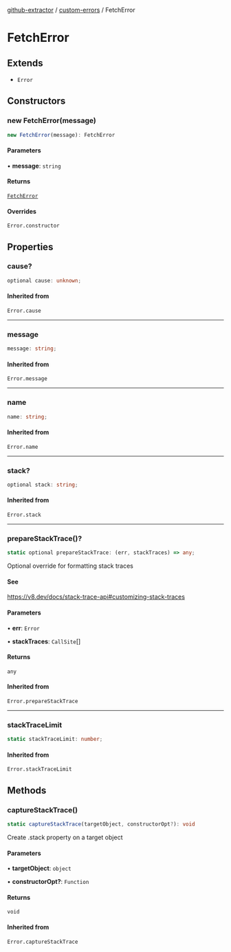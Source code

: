 [github-extractor](../../index.md) / [custom-errors](../index.md) / FetchError

# FetchError

## Extends

- `Error`

## Constructors

### new FetchError(message)

```ts
new FetchError(message): FetchError
```

#### Parameters

• **message**: `string`

#### Returns

[`FetchError`](FetchError.md)

#### Overrides

`Error.constructor`

## Properties

### cause?

```ts
optional cause: unknown;
```

#### Inherited from

`Error.cause`

***

### message

```ts
message: string;
```

#### Inherited from

`Error.message`

***

### name

```ts
name: string;
```

#### Inherited from

`Error.name`

***

### stack?

```ts
optional stack: string;
```

#### Inherited from

`Error.stack`

***

### prepareStackTrace()?

```ts
static optional prepareStackTrace: (err, stackTraces) => any;
```

Optional override for formatting stack traces

#### See

https://v8.dev/docs/stack-trace-api#customizing-stack-traces

#### Parameters

• **err**: `Error`

• **stackTraces**: `CallSite`[]

#### Returns

`any`

#### Inherited from

`Error.prepareStackTrace`

***

### stackTraceLimit

```ts
static stackTraceLimit: number;
```

#### Inherited from

`Error.stackTraceLimit`

## Methods

### captureStackTrace()

```ts
static captureStackTrace(targetObject, constructorOpt?): void
```

Create .stack property on a target object

#### Parameters

• **targetObject**: `object`

• **constructorOpt?**: `Function`

#### Returns

`void`

#### Inherited from

`Error.captureStackTrace`
